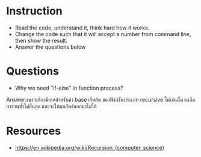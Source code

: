 ﻿# Instruction
* Read the code, understand it, think hard how it works.
* Change the code such that it will accept a number from command line, then show the result.
* Answer the questions below

# Questions
* Why we need "if-else" in function process?

Answer:เพราะต้องมีเคสสำหรับค่า base เริ่มต้น ของฟังก์ชันประเภท recursive ไม่เช่นนั้นจะเกิดการวนซ้ำไม่สิ้นสุด และจะให้ผลลัพธ์ออกมาไม่ได้


# Resources
* https://en.wikipedia.org/wiki/Recursion_(computer_science)
